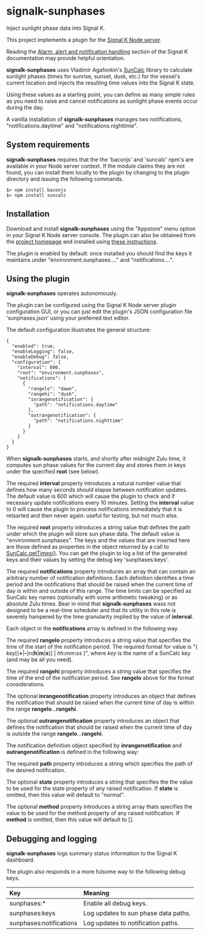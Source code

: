 # signalk-sunphases

Inject sunlight phase data into Signal K.

This project implements a plugin for the
[Signal K Node server](https://github.com/SignalK/signalk-server-node).

Reading the [Alarm, alert and notification handling](http://signalk.org/specification/1.0.0/doc/notifications.html)
section of the Signal K documentation may provide helpful orientation.

__signalk-sunphases__ uses Vladimir Agafonkin's
[SunCalc](https://github.com/mourner/suncalc)
library to calculate sunlight phases (times for sunrise, sunset, dusk,
etc.) for the vessel's current location and injects the resulting time
values into the Signal K state.

Using these values as a starting point, you can define as many simple
rules as you need to raise and cancel notifications as sunlight phase
events occur during the day.

A vanilla installation of __signalk-sunphases__ manages two notifications,
"notifications.daytime" and "notifications.nighttime". 

## System requirements

__signalk-sunphases__ requires that the the 'baconjs' and 'suncalc' npm's
are available in your Node server context.
If the module claims they are not found, you can install them locally
to the plugin by changing to the plugin directory and issuing the
following commands.
```
$> npm install baconjs
$> npm install suncalc
```

## Installation

Download and install __signalk-sunphases__ using the "Appstore" menu
option in your Signal K Node server console.
The plugin can also be obtained from the 
[project homepage](https://github.com/preeve9534/signalk-sunphases)
and installed using
[these instructions](https://github.com/SignalK/signalk-server-node/blob/master/SERVERPLUGINS.md).

The plugin is enabled by default: once installed you should find the
keys it maintains under "environment.sunphases...." and "notifications....".

## Using the plugin

__signalk-sunphases__ operates autonomously.

The plugin can be configured using the Signal K Node server plugin
configuration GUI, or you can just edit the plugin's JSON configuration
file 'sunphases.json' using your preferred text editor.
 
The default configuration illustrates the general structure:
```
{
  "enabled": true,
  "enableLogging": false,
  "enableDebug": false,
  "configuration": {
    "interval": 600,
    "root": "environment.sunphases",
    "notifications": [
      {
        "rangelo": "dawn",
        "rangehi": "dusk",
        "inrangenotification": {
          "path": "notifications.daytime"
        },
        "outrangenotification": {
          "path": "notifications.nighttime"
        }
      }
    ]
  }
}
```

When __signalk-sunphases__  starts, and shortly after midnight Zulu time,
it computes sun phase values for the current day and stores them in
keys under the specified __root__ (see below). 

The required __interval__ property introduces a natural number value
that defines how many seconds should elapse between notification
updates.
The default value is 600 which will cause the plugin to check and if
necessary update notifications every 10 minutes.
Setting the __interval__ value to 0 will cause the plugin to process
notifications immediately that it is retsarted and then never again:
useful for testing, but not much else.

The required __root__ property introduces a string value that defines
the path under which the plugin will store sun phase data. 
The default value is "environment.sunphases".
The keys and the values that are inserted here are those defined as
properties in the object returned by a call to
[SunCalc.getTimes()](https://github.com/mourner/suncalc#sunlight-times).
You can get the plugin to log a list of the generated keys and their
values by setting the debug key 'sunphases:keys'.

The required __notifications__ property introduces an array that
can contain an arbitrary number of notification definitions.
Each definition identifies a time period and the notifications that
should be raised when the current time of day is within and outside of
this range.
The time limits can be specified as SunCalc key names (optionally with
some arithmetic tweaking) or as absolute Zulu times.
Bear in mind that __signalk-sunphases__ wass not designed to be a
real-time scheduler and that its utility in this role is severely
hampered by the time granularity implied by the value of __interval__.

Each object in the __notifications__ array is defined in the following
way.

The required __rangelo__ property introduces a string value that
specifies the time of the start of the notification period.
The required format for value is
"( *key*[(__+__|__-__)*n*(__h__|__m__|__s__)] | *hh*__:__*mm*__:__*ss* )",
where *key* is the name of a SunCalc key (and may be all you need).

The required __rangehi__ property introduces a string value that
specifies the time of the end of the notification period.
See __rangelo__ above for the format considerations.

The optional __inrangenotification__ property introduces an object
that defines the notification that should be raised when the current
time of day is within the range __rangelo__...__rangehi__.

The optional __outrangenotification__ property introduces an object
that defines the notification that should be raised when the current
time of day is outside the range __rangelo__...__rangehi__.

The notification definition object specified by __inrangenotification__
and __outrangenotification__ is defined in the following way:

The required __path__ property introduces a string which specifies the
path of the desired notification.

The optional __state__ property introduces a string that specifies the
the value to be used for the state property of any raised notification.
If __state__ is omitted, then this value will default to "normal".

The optional __method__ property introduces a string array thats
specifies the value to be used for the method property of any raised
notification.
If __method__ is omitted, then this value will default to [].

## Debugging and logging

__signalk-sunphases__ logs summary status information to the Signal K
dashboard.

The plugin also responds in a more fulsome way to the following debug
keys.

| Key                     | Meaning                              |
|:------------------------|:-------------------------------------|
| sunphases:\*            | Enable all debug keys.               |
| sunphases:keys          | Log updates to sun phase data paths. |
| sunphases:notifications | Log updates to notification paths.   |
